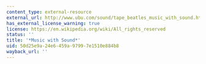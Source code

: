 ```yaml
---
content_type: external-resource
external_url: http://www.ubu.com/sound/tape_beatles_music_with_sound.html
has_external_license_warning: true
license: https://en.wikipedia.org/wiki/All_rights_reserved
status: ''
title: '*Music with Sound*'
uid: 50d25e9a-24e6-459a-9799-7e1510e884b8
wayback_url: ''
---
```

